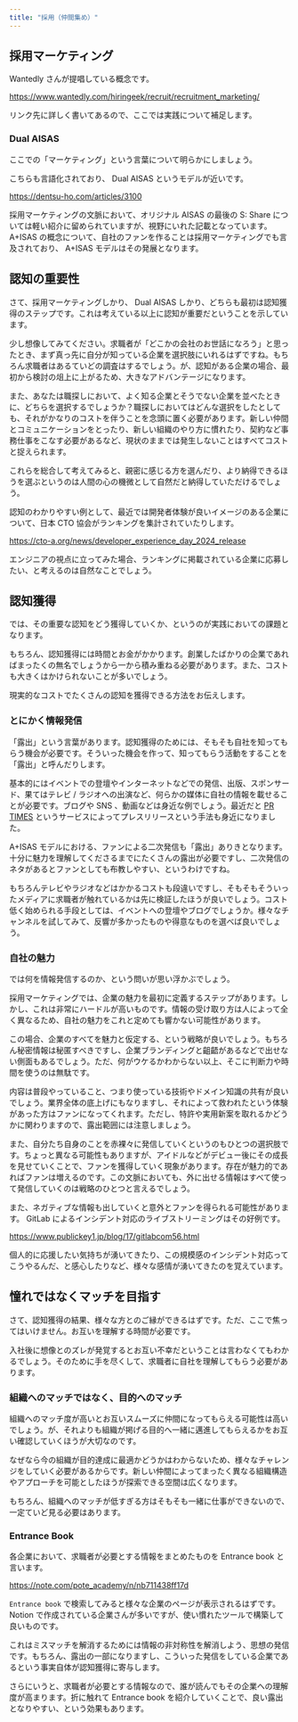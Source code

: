 ```yaml
---
title: "採用（仲間集め）"
---
```


## 採用マーケティング

Wantedly さんが提唱している概念です。

https://www.wantedly.com/hiringeek/recruit/recruitment_marketing/

リンク先に詳しく書いてあるので、ここでは実践について補足します。

### Dual AISAS

ここでの「マーケティング」という言葉について明らかにしましょう。

こちらも言語化されており、 Dual AISAS というモデルが近いです。

https://dentsu-ho.com/articles/3100

採用マーケティングの文脈において、オリジナル AISAS の最後の S: Share については軽い紹介に留められていますが、視野にいれた記載となっています。 A+ISAS の概念について、自社のファンを作ることは採用マーケティングでも言及されており、 A+ISAS モデルはその発展となります。

## 認知の重要性

さて、採用マーケティングしかり、 Dual AISAS しかり、どちらも最初は認知獲得のステップです。これは考えている以上に認知が重要だということを示しています。

少し想像してみてください。求職者が「どこかの会社のお世話になろう」と思ったとき、まず真っ先に自分が知っている企業を選択肢にいれるはずですね。もちろん求職者はあるていどの調査はするでしょう。が、認知がある企業の場合、最初から検討の俎上に上がるため、大きなアドバンテージになります。

また、あなたは職探しにおいて、よく知る企業とそうでない企業を並べたときに、どちらを選択するでしょうか？職探しにおいてはどんな選択をしたとしても、それがかなりのコストを伴うことを念頭に置く必要があります。新しい仲間とコミュニケーションをとったり、新しい組織のやり方に慣れたり、契約など事務仕事をこなす必要があるなど、現状のままでは発生しないことはすべてコストと捉えられます。

これらを総合して考えてみると、親密に感じる方を選んだり、より納得できるほうを選ぶというのは人間の心の機微として自然だと納得していただけるでしょう。

認知のわかりやすい例として、最近では開発者体験が良いイメージのある企業について、日本 CTO 協会がランキングを集計されていたりします。

https://cto-a.org/news/developer_experience_day_2024_release

エンジニアの視点に立ってみた場合、ランキングに掲載されている企業に応募したい、と考えるのは自然なことでしょう。

## 認知獲得

では、その重要な認知をどう獲得していくか、というのが実践においての課題となります。

もちろん、認知獲得には時間とお金がかかります。創業したばかりの企業であればまったくの無名でしょうから一から積み重ねる必要があります。また、コストも大きくはかけられないことが多いでしょう。

現実的なコストでたくさんの認知を獲得できる方法をお伝えします。

### とにかく情報発信

「露出」という言葉があります。認知獲得のためには、そもそも自社を知ってもらう機会が必要です。そういった機会を作って、知ってもらう活動をすることを「露出」と呼んだりします。

基本的にはイベントでの登壇やインターネットなどでの発信、出版、スポンサード、果てはテレビ / ラジオへの出演など、何らかの媒体に自社の情報を載せることが必要です。ブログや SNS 、動画などは身近な例でしょう。最近だと [PR TIMES](https://prtimes.jp/) というサービスによってプレスリリースという手法も身近になりました。

A+ISAS モデルにおける、ファンによる二次発信も「露出」ありきとなります。十分に魅力を理解してくださるまでにたくさんの露出が必要ですし、二次発信のネタがあるとファンとしても布教しやすい、というわけですね。

もちろんテレビやラジオなどはかかるコストも段違いですし、そもそもそういったメディアに求職者が触れているかは先に検証したほうが良いでしょう。コスト低く始められる手段としては、イベントへの登壇やブログでしょうか。様々なチャンネルを試してみて、反響が多かったものや得意なものを選べば良いでしょう。

### 自社の魅力

では何を情報発信するのか、という問いが思い浮かぶでしょう。

採用マーケティングでは、企業の魅力を最初に定義するステップがあります。しかし、これは非常にハードルが高いものです。情報の受け取り方は人によって全く異なるため、自社の魅力をこれと定めても響かない可能性があります。

この場合、企業のすべてを魅力と仮定する、という戦略が良いでしょう。もちろん秘密情報は秘匿すべきですし、企業ブランディングと齟齬があるなどで出せない側面もあるでしょう。ただ、何がウケるかわからない以上、そこに判断力や時間を使うのは無駄です。

内容は普段やっていること、つまり使っている技術やドメイン知識の共有が良いでしょう。業界全体の底上げにもなりますし、それによって救われたという体験があった方はファンになってくれます。ただし、特許や実用新案を取れるかどうかに関わりますので、露出範囲には注意しましょう。

また、自分たち自身のことを赤裸々に発信していくというのもひとつの選択肢です。ちょっと異なる可能性もありますが、アイドルなどがデビュー後にその成長を見せていくことで、ファンを獲得していく現象があります。存在が魅力的であればファンは増えるのです。この文脈においても、外に出せる情報はすべて使って発信していくのは戦略のひとつと言えるでしょう。

また、ネガティブな情報も出していくと意外とファンを得られる可能性があります。 GitLab によるインシデント対応のライブストリーミングはその好例です。

https://www.publickey1.jp/blog/17/gitlabcom56.html

個人的に応援したい気持ちが湧いてきたり、この規模感のインシデント対応ってこうやるんだ、と感心したりなど、様々な感情が湧いてきたのを覚えています。

## 憧れではなくマッチを目指す

さて、認知獲得の結果、様々な方とのご縁ができるはずです。ただ、ここで焦ってはいけません。お互いを理解する時間が必要です。

入社後に想像とのズレが発覚するとお互い不幸だということは言わなくてもわかるでしょう。そのために手を尽くして、求職者に自社を理解してもらう必要があります。

### 組織へのマッチではなく、目的へのマッチ

組織へのマッチ度が高いとお互いスムーズに仲間になってもらえる可能性は高いでしょう。が、それよりも組織が掲げる目的へ一緒に邁進してもらえるかをお互い確認していくほうが大切なのです。

なぜなら今の組織が目的達成に最適かどうかはわからないため、様々なチャレンジをしていく必要があるからです。新しい仲間によってまったく異なる組織構造やアプローチを可能としたほうが探索できる空間は広くなります。

もちろん、組織へのマッチが低すぎる方はそもそも一緒に仕事ができないので、一定ていど見る必要はあります。

### Entrance Book

各企業において、求職者が必要とする情報をまとめたものを Entrance book と言います。

https://note.com/pote_academy/n/nb711438ff17d

`Entrance book` で検索してみると様々な企業のページが表示されるはずです。 Notion で作成されている企業さんが多いですが、使い慣れたツールで構築して良いものです。

これはミスマッチを解消するためには情報の非対称性を解消しよう、思想の発信です。もちろん、露出の一部になりますし、こういった発信をしている企業であるという事実自体が認知獲得に寄与します。

さらにいうと、求職者が必要とする情報なので、誰が読んでもその企業への理解度が高まります。折に触れて Entrance book を紹介していくことで、良い露出となりやすい、という効果もあります。

